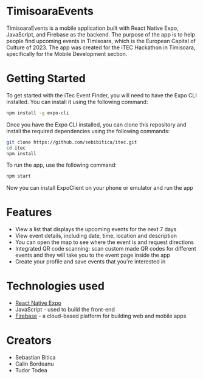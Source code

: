 # TimisoaraEvents

TimisoaraEvents is a mobile application built with React Native Expo, JavaScript, and Firebase as the backend. The purpose of the app is to help people find upcoming events in Timisoara, which is the European Capital of Culture of 2023. The app was created for the iTEC Hackathon in Timisoara, specifically for the Mobile Development section.

# Getting Started

To get started with the iTec Event Finder, you will need to have the Expo CLI installed. You can install it using the following command:

```bash
npm install -g expo-cli
```
Once you have the Expo CLI installed, you can clone this repository and install the required dependencies using the following commands:
```bash
git clone https://github.com/sebibitica/itec.git
cd itec
npm install
```

To run the app, use the following command:
```bash
npm start
```

Now you can install ExpoClient on your phone or emulator and run the app

# Features
- View a list that displays the upcoming events for the next 7 days
- View event details, including date, time, location and description
- You can open the map to see where the event is and request directions
- Integrated QR code scanning: scan custom made QR codes for different events and they will take you to the event page inside the app
- Create your profile and save events that you're interested in

# Technologies used
- [React Native Expo](https://expo.dev/)
- JavaScript - used to build the front-end
- [Firebase](https://firebase.google.com/) - a cloud-based platform for building web and mobile apps

# Creators
- Sebastian Bitica
- Calin Bordeanu
- Tudor Todea
